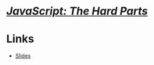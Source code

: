 # [_**JavaScript: The Hard Parts**_](https://frontendmasters.com/courses/javascript-hard-parts)
# Links 
   - [Slides](https://frontendmasters.com/assets/resources/willsentance/js-the-hard-parts.pdf)
